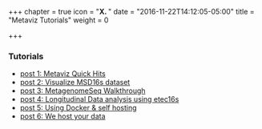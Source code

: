 +++
chapter = true
icon = "<b>X. </b>"
date = "2016-11-22T14:12:05-05:00"
title = "Metaviz Tutorials"
weight = 0

+++

### Tutorials

* [post 1: Metaviz Quick Hits](quickHits)
* [post 2: Visualize MSD16s dataset](tutorialUI)
* [post 3: MetagenomeSeq Walkthrough](metagenomeSeq)
* [post 4: Longitudinal Data analysis using etec16s](spline)
* [post 5: Using Docker & self hosting](usingDocker)
* [post 6: We host your data](hostingData)
